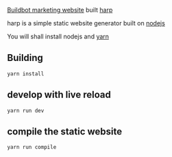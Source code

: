 [Buildbot marketing website](https://buildbot.net) built [harp](http://harpjs.com/)

harp is a simple static website generator built on [nodejs](https://nodejs.org/en/)

You will shall install nodejs and [yarn](https://yarnpkg.com/lang/en/)

## Building

    yarn install

## develop with live reload

    yarn run dev

## compile the static website

    yarn run compile
